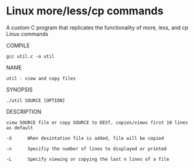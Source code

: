 # Linux more/less/cp commands

A custom C program that replicates the functionality of more, less, and cp Linux commands 

COMPILE
	
	gcc util.c -o util

NAME
	
	util - view and copy files
	
SYNOPSIS 

	./util SOURCE [OPTION]
	
DESCRIPTION

	view SOURCE file or copy SOURCE to DEST, copies/views first 10 lines as default
	
	-d		When desintation file is added, file will be copied
	
	-n		Specifiy the number of lines to displayed or printed
	
	-L		Specify viewing or copying the last n lines of a file
